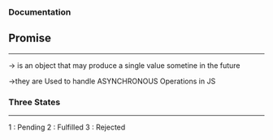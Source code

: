 ### Documentation


## Promise
----------
-> is an object that may produce a single value sometine in the future

->they are Used to handle ASYNCHRONOUS Operations in JS

### Three States 
-----------------

1 : Pending
2 : Fulfilled
3 : Rejected